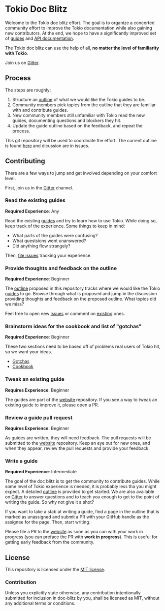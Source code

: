# Tokio Doc Blitz

Welcome to the Tokio doc blitz effort. The goal is to organize a
concerted community effort to improve the Tokio documentation while also
gaining new contributors. At the end, we hope to have a significantly
improved set of [guides] and [API documentation][api].

The Tokio doc blitz can use the help of all, **no matter the level of
familiarity with Tokio**.

[guides]: https://tokio.rs/docs
[api]: http://docs.rs/tokio

Join us on [Gitter].

## Process

The steps are roughly:

1) Structure an [outline] of what we would like the Tokio guides to be.
2) Community members pick topics from the outline that they are familiar
   with and contribute guides.
3) New community members still unfamiliar with Tokio read the new
   guides, documenting questions and blockers they hit.
4) Update the guide outline based on the feedback, and repeat the
   process.

This git repository will be used to coordinate the effort. The current
outline is found [here][outline] and dicussion are in issues.

## Contributing

There are a few ways to jump and get involved depending on your comfort
level.

First, join us in the [Gitter] channel.

### Read the existing guides

**Required Experience**: Any

Read the existing [guides] and try to learn how to use Tokio. While
doing so, keep track of the experience. Some things to keep in mind:

* What parts of the guides were confusing?
* What questsions went unanswered?
* Did anything flow strangely?

Then, [file issues][confusion] tracking your experience.

### Provide thoughts and feedback on the outline

**Required Experience**: Beginner

The [outline] proposed in this repository tracks where we would like the
Tokio [guides] to go. Browse through what is proposed and jump in the
disucssion providing thoughts and feedback on the proposed outline. What
topics did we miss?

Feel free to open new [issues][new-issue] or comment on [existing] ones.

### Brainstorm ideas for the cookbook and list of "gotchas"

**Required Experience**: Beginner

These two sections need to be based off of problems real users of Tokio
hit, so we want your ideas.

* [Gotchas](https://github.com/tokio-rs/doc-blitz/issues/14)
* [Cookbook](https://github.com/tokio-rs/doc-blitz/issues/23)

### Tweak an existing guide

**Requires Experience**: Beginner

The guides are part of the [website] repository. If you see a way to
tweak an existing guide to improve it, please open a PR.

### Review a guide pull request

**Requires Experience**: Beginner

As guides are written, they will need feedback. The pull requests will be
submitted to the [website] repository. Keep an eye out for new ones, and when
they appear, review the pull requests and provide your feedback.

### Write a guide

**Required Experience**: Intermediate

The goal of the doc blitz is to get the community to contribute guides.
While some level of Tokio experience is needed, it is probably less tha
you might expect. A detailed [outline] is provided to get started. We are also
available on [Gitter] to answer questions
and to teach you enough to get to the point of writing the guide. So why not
give it a shot?

If you want to take a stab at writing a guide, find a page in the
outline that is marked as unassigned and submit a PR with your GitHub
handle as the assignee for the page. Then, start writing.

Please file a PR to the [website] as soon as you can with your work in
progress (you can preface the PR with **work in progress**). This is
useful for getting early feedback from the community.

[Gitter]: https://gitter.im/tokio-rs/doc-blitz
[outline]: outline/README.md
[guides]: https://tokio.rs/docs
[new-issue]: https://github.com/tokio-rs/doc-blitz/issues/new
[confusion]: https://github.com/tokio-rs/doc-blitz/issues/new?labels=confusion
[existing]: https://github.com/tokio-rs/doc-blitz/issues
[website]: http://github.com/tokio-rs/website

## License

This repository is licensed under the [MIT license](LICENSE).

### Contribution

Unless you explicitly state otherwise, any contribution intentionally
submitted for inclusion in doc-blitz by you, shall be licensed as MIT,
without any additional terms or conditions.
